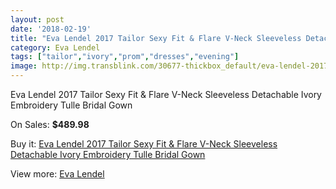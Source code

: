 ```yaml
---
layout: post
date: '2018-02-19'
title: "Eva Lendel 2017 Tailor Sexy Fit & Flare V-Neck Sleeveless Detachable Ivory Embroidery Tulle Bridal Gown"
category: Eva Lendel
tags: ["tailor","ivory","prom","dresses","evening"]
image: http://img.transblink.com/30677-thickbox_default/eva-lendel-2017-tailor-sexy-fit-flare-v-neck-sleeveless-detachable-ivory-embroidery-tulle-bridal-gown.jpg
---
```

Eva Lendel 2017 Tailor Sexy Fit & Flare V-Neck Sleeveless Detachable Ivory Embroidery Tulle Bridal Gown

On Sales: **$489.98**
<a href="https://www.transblink.com/en/eva-lendel/10298-eva-lendel-2017-tailor-sexy-fit-flare-v-neck-sleeveless-detachable-ivory-embroidery-tulle-bridal-gown.html"><amp-img layout="responsive" width="600" height="600" src="//img.transblink.com/30677-thickbox_default/eva-lendel-2017-tailor-sexy-fit-flare-v-neck-sleeveless-detachable-ivory-embroidery-tulle-bridal-gown.jpg" alt="Eva Lendel 2017 Tailor Sexy Fit & Flare V-Neck Sleeveless Detachable Ivory Embroidery Tulle Bridal Gown 0" /></a>
<a href="https://www.transblink.com/en/eva-lendel/10298-eva-lendel-2017-tailor-sexy-fit-flare-v-neck-sleeveless-detachable-ivory-embroidery-tulle-bridal-gown.html"><amp-img layout="responsive" width="600" height="600" src="//img.transblink.com/30682-thickbox_default/eva-lendel-2017-tailor-sexy-fit-flare-v-neck-sleeveless-detachable-ivory-embroidery-tulle-bridal-gown.jpg" alt="Eva Lendel 2017 Tailor Sexy Fit & Flare V-Neck Sleeveless Detachable Ivory Embroidery Tulle Bridal Gown 1" /></a>
<a href="https://www.transblink.com/en/eva-lendel/10298-eva-lendel-2017-tailor-sexy-fit-flare-v-neck-sleeveless-detachable-ivory-embroidery-tulle-bridal-gown.html"><amp-img layout="responsive" width="600" height="600" src="//img.transblink.com/30681-thickbox_default/eva-lendel-2017-tailor-sexy-fit-flare-v-neck-sleeveless-detachable-ivory-embroidery-tulle-bridal-gown.jpg" alt="Eva Lendel 2017 Tailor Sexy Fit & Flare V-Neck Sleeveless Detachable Ivory Embroidery Tulle Bridal Gown 2" /></a>
<a href="https://www.transblink.com/en/eva-lendel/10298-eva-lendel-2017-tailor-sexy-fit-flare-v-neck-sleeveless-detachable-ivory-embroidery-tulle-bridal-gown.html"><amp-img layout="responsive" width="600" height="600" src="//img.transblink.com/30680-thickbox_default/eva-lendel-2017-tailor-sexy-fit-flare-v-neck-sleeveless-detachable-ivory-embroidery-tulle-bridal-gown.jpg" alt="Eva Lendel 2017 Tailor Sexy Fit & Flare V-Neck Sleeveless Detachable Ivory Embroidery Tulle Bridal Gown 3" /></a>
<a href="https://www.transblink.com/en/eva-lendel/10298-eva-lendel-2017-tailor-sexy-fit-flare-v-neck-sleeveless-detachable-ivory-embroidery-tulle-bridal-gown.html"><amp-img layout="responsive" width="600" height="600" src="//img.transblink.com/30679-thickbox_default/eva-lendel-2017-tailor-sexy-fit-flare-v-neck-sleeveless-detachable-ivory-embroidery-tulle-bridal-gown.jpg" alt="Eva Lendel 2017 Tailor Sexy Fit & Flare V-Neck Sleeveless Detachable Ivory Embroidery Tulle Bridal Gown 4" /></a>
<a href="https://www.transblink.com/en/eva-lendel/10298-eva-lendel-2017-tailor-sexy-fit-flare-v-neck-sleeveless-detachable-ivory-embroidery-tulle-bridal-gown.html"><amp-img layout="responsive" width="600" height="600" src="//img.transblink.com/30678-thickbox_default/eva-lendel-2017-tailor-sexy-fit-flare-v-neck-sleeveless-detachable-ivory-embroidery-tulle-bridal-gown.jpg" alt="Eva Lendel 2017 Tailor Sexy Fit & Flare V-Neck Sleeveless Detachable Ivory Embroidery Tulle Bridal Gown 5" /></a>

Buy it: [Eva Lendel 2017 Tailor Sexy Fit & Flare V-Neck Sleeveless Detachable Ivory Embroidery Tulle Bridal Gown](https://www.transblink.com/en/eva-lendel/10298-eva-lendel-2017-tailor-sexy-fit-flare-v-neck-sleeveless-detachable-ivory-embroidery-tulle-bridal-gown.html "Eva Lendel 2017 Tailor Sexy Fit & Flare V-Neck Sleeveless Detachable Ivory Embroidery Tulle Bridal Gown")

View more: [Eva Lendel](https://www.transblink.com/en/95-eva-lendel "Eva Lendel")